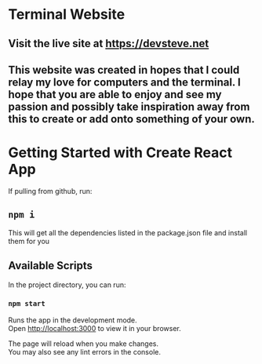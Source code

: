 # Terminal Website

## Visit the live site at https://devsteve.net

## This website was created in hopes that I could relay my love for computers and the terminal. I hope that you are able to enjoy and see my passion and possibly take inspiration away from this to create or add onto something of your own.

# Getting Started with Create React App

If pulling from github, run:

## `npm i`

This will get all the dependencies listed in the package.json file and install them for you

## Available Scripts

In the project directory, you can run:

### `npm start`

Runs the app in the development mode.\
Open [http://localhost:3000](http://localhost:3000) to view it in your browser.

The page will reload when you make changes.\
You may also see any lint errors in the console.
